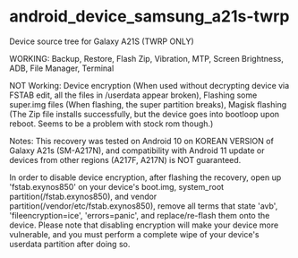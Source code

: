 # android_device_samsung_a21s-twrp
Device source tree for Galaxy A21S (TWRP ONLY)

WORKING: Backup, Restore, Flash Zip, Vibration, MTP, Screen Brightness, ADB, File Manager, Terminal

NOT Working: Device encryption (When used without decrypting device via FSTAB edit, all the files in /userdata appear broken), Flashing some super.img files (When flashing, the super partition breaks), Magisk flashing (The Zip file installs successfully, but the device goes into bootloop upon reboot. Seems to be a problem with stock rom though.)

Notes: This recovery was tested on Android 10 on KOREAN VERSION of Galaxy A21s (SM-A217N), and compatibility with Android 11 update or devices from other regions (A217F, A217N) is NOT guaranteed.

In order to disable device encryption, after flashing the recovery, open up 'fstab.exynos850' on your device's boot.img, system_root partition(/fstab.exynos850), and vendor partition(/vendor/etc/fstab.exynos850), remove all terms that state 'avb', 'fileencryption=ice', 'errors=panic', and replace/re-flash them onto the device. Please note that disabling encryption will make your device more vulnerable, and you must perform a complete wipe of your device's userdata partition after doing so.
